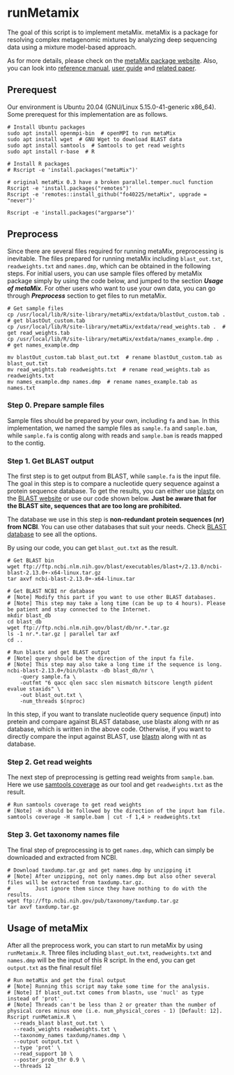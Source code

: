 # runMetamix

The goal of this script is to implement metaMix. metaMix is a package for resolving complex metagenomic mixtures by analyzing deep sequencing data using a mixture model-based approach. 

As for more details, please check on the [metaMix package website](https://cran.r-project.org/web/packages/metaMix/). Also, you can look into [reference manual](https://cran.r-project.org/web/packages/metaMix/metaMix.pdf), [user guide](https://cran.r-project.org/web/packages/metaMix/vignettes/guide.pdf) and [related paper](https://www.ncbi.nlm.nih.gov/pmc/articles/PMC4565032/).


## Prerequest
Our environment is Ubuntu 20.04 (GNU/Linux 5.15.0-41-generic x86_64). Some prerequest for this implementation are as follows.

``` shell
# Install Ubuntu packages
sudo apt install openmpi-bin  # openMPI to run metaMix
sudo apt install wget  # GNU Wget to download BLAST data
sudo apt install samtools  # Samtools to get read weights
sudo apt install r-base  # R

# Install R packages
# Rscript -e 'install.packages("metaMix")'

# original metaMix 0.3 have a broken parallel.temper.nucl function
Rscript -e 'install.packages("remotes")'
Rscript -e 'remotes::install_github("fo40225/metaMix", upgrade = "never")'

Rscript -e 'install.packages("argparse")'
```

## Preprocess
Since there are several files required for running metaMix, preprocessing is inevitable. The files prepared for running metaMix including `blast_out.txt`, `readweights.txt` and `names.dmp`, which can be obtained in the following steps. For initial users, you can use sample files offered by metaMix package simply by using the code below, and jumped to the section ***Usage of metaMix***. For other users who want to use your own data, you can go through ***Preprocess*** section to get files to run metaMix.

```shell
# Get sample files
cp /usr/local/lib/R/site-library/metaMix/extdata/blastOut_custom.tab .  # get blastOut_custom.tab
cp /usr/local/lib/R/site-library/metaMix/extdata/read_weights.tab .  # get read_weights.tab
cp /usr/local/lib/R/site-library/metaMix/extdata/names_example.dmp .  # get names_example.dmp

mv blastOut_custom.tab blast_out.txt  # rename blastOut_custom.tab as blast_out.txt
mv read_weights.tab readweights.txt  # rename read_weights.tab as readweights.txt
mv names_example.dmp names.dmp  # rename names_example.tab as names.txt
```

### Step 0. Prepare sample files
Sample files should be prepared by your own, including  `fa` and `bam`. In this implementation, we named the sample files as `sample.fa` and `sample.bam`, while `sample.fa` is contig along with reads and `sample.bam` is reads mapped to the contig.

### Step 1. Get BLAST output
The first step is to get output from BLAST, while `sample.fa` is the input file. The goal in this step is to compare a nucleotide query sequence against a protein sequence database. To get the results, you can either use [blastx](https://blast.ncbi.nlm.nih.gov/Blast.cgi?PROGRAM=blastx&PAGE_TYPE=BlastSearch&LINK_LOC=blasthome) on the [BLAST website](https://blast.ncbi.nlm.nih.gov/Blast.cgi) or use our code shown below. **Just be aware that for the BLAST site, sequences that are too long are prohibited.**

The database we use in this step is **non-redundant protein sequences (nr) from NCBI**. You can use other databases that suit your needs. Check [BLAST database](https://ftp.ncbi.nlm.nih.gov/blast/db/) to see all the options.

By using our code, you can get `blast_out.txt` as the result.

```shell
# Get BLAST bin
wget ftp://ftp.ncbi.nlm.nih.gov/blast/executables/blast+/2.13.0/ncbi-blast-2.13.0+-x64-linux.tar.gz
tar axvf ncbi-blast-2.13.0+-x64-linux.tar

# Get BLAST NCBI nr database
# [Note] Modify this part if you want to use other BLAST databases.
# [Note] This step may take a long time (can be up to 4 hours). Please be patient and stay connected to the Internet.
mkdir blast_db
cd blast_db
wget ftp://ftp.ncbi.nlm.nih.gov/blast/db/nr.*.tar.gz
ls -1 nr.*.tar.gz | parallel tar axf
cd ..

# Run blastx and get BLAST output
# [Note] query should be the direction of the input fa file.
# [Note] This step may also take a long time if the sequence is long.
ncbi-blast-2.13.0+/bin/blastx -db blast_db/nr \
    -query sample.fa \
    -outfmt "6 qacc qlen sacc slen mismatch bitscore length pident evalue staxids" \
    -out blast_out.txt \
    -num_threads $(nproc)
```
In this step, if you want to translate nucleotide query sequence (input) into pretein and compare against BLAST database, use blastx along with nr as database, which is written in the above code. Otherwise, if you want to directly compare the input against BLAST, use [blastn](https://blast.ncbi.nlm.nih.gov/Blast.cgi?PROGRAM=blastn&PAGE_TYPE=BlastSearch) along with nt as database.

### Step 2. Get read weights
The next step of preprocessing is getting read weights from `sample.bam`. Here we use [samtools coverage](http://www.htslib.org/doc/samtools-coverage.html) as our tool and get `readweights.txt` as the result.

```shell
# Run samtools coverage to get read weights
# [Note] -H should be followed by the direction of the input bam file.
samtools coverage -H sample.bam | cut -f 1,4 > readweights.txt
```

### Step 3. Get taxonomy names file
The final step of preprocessing is to get `names.dmp`, which can simply be downloaded and extracted from NCBI.

```shell
# Download taxdump.tar.gz and get names.dmp by unzipping it
# [Note] After unzipping, not only names.dmp but also other several files will be extracted from taxdump.tar.gz. 
#        Just ignore them since they have nothing to do with the results.
wget ftp://ftp.ncbi.nih.gov/pub/taxonomy/taxdump.tar.gz
tar axvf taxdump.tar.gz
```

## Usage of metaMix
After all the preprocess work, you can start to run metaMix by using `runMetamix.R`. Three files including `blast_out.txt`, `readweights.txt` and `names.dmp` will be the input of this R script. In the end, you can get `output.txt` as the final result file!

``` shell
# Run metaMix and get the final output
# [Note] Running this script may take some time for the analysis.
# [Note] If blast_out.txt comes from blastn, use 'nucl' as type instead of 'prot'.
# [Note] Threads can't be less than 2 or greater than the number of physical cores minus one (i.e. num_physical_cores - 1) [Default: 12].
Rscript runMetamix.R \
  --reads_blast blast_out.txt \
  --reads_weights readweights.txt \
  --taxonomy_names taxdump/names.dmp \
  --output output.txt \
  --type 'prot' \
  --read_support 10 \
  --poster_prob_thr 0.9 \
  --threads 12
```